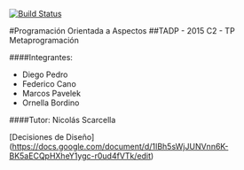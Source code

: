 [![Build Status](https://travis-ci.org/marvelek/tadp-2015c2-tp-metaprogramacion.svg?branch=develop)](https://travis-ci.org/marvelek/tadp-2015c2-tp-metaprogramacion)

#Programación Orientada a Aspectos
##TADP - 2015 C2 - TP Metaprogramación

####Integrantes:
* Diego Pedro
* Federico Cano
* Marcos Pavelek
* Ornella Bordino

####Tutor: Nicolás Scarcella

[Decisiones de Diseño] (https://docs.google.com/document/d/1IBh5sWjJUNVnn6K-BK5aECQpHXheY1ygc-r0ud4fVTk/edit)

